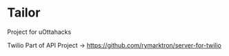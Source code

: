 # Tailor
Project for uOttahacks

Twilio Part of API Project -> https://github.com/rymarktron/server-for-twilio
